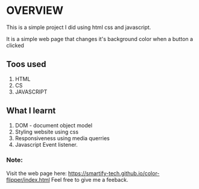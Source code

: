 # OVERVIEW
This is a simple project I did using html css and javascript. 

It is a simple web page that changes it's background color when a button a clicked

## Toos used
1. HTML
2. CS
3. JAVASCRIPT

## What I learnt
1. DOM - document object model
2. Styling website using css
3. Responsiveness using media querries
4. Javascript Event listener.

### Note:
Visit the web page here: https://smartify-tech.github.io/color-flipper/index.html 
Feel free to give me a feeback.
